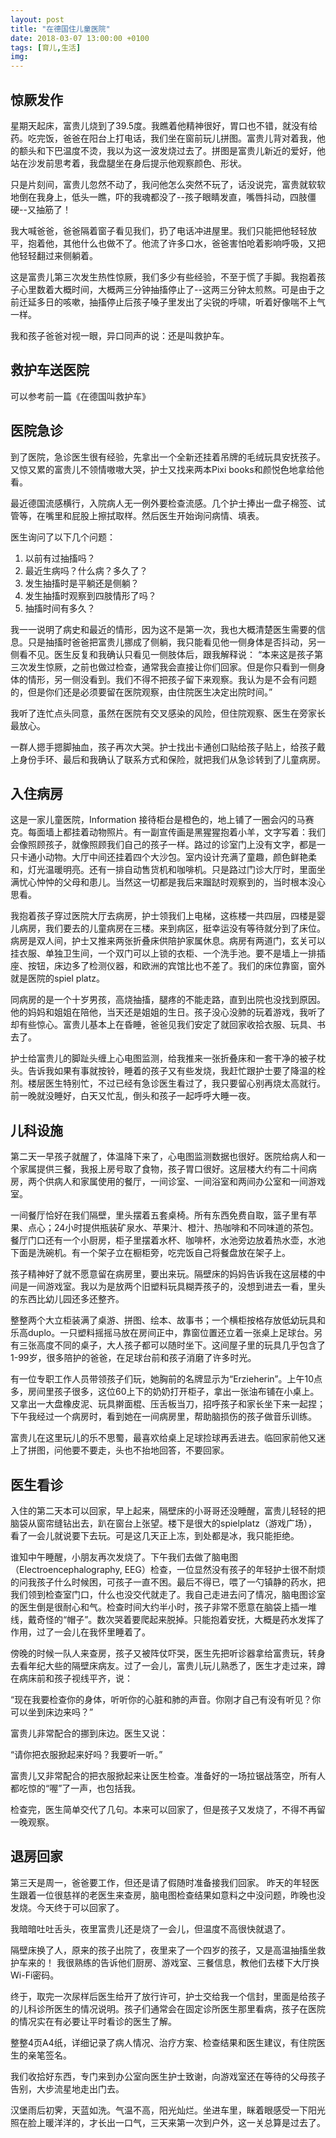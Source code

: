 ```yaml
---
layout: post
title: "在德国住儿童医院"
date: 2018-03-07 13:00:00 +0100
tags: [育儿,生活]
img: 
---
```

## 惊厥发作

星期天起床，富贵儿烧到了39.5度。我瞧着他精神很好，胃口也不错，就没有给药。吃完饭，爸爸在阳台上打电话，我们坐在窗前玩儿拼图。富贵儿背对着我，他的额头和下巴温度不烫，我以为这一波发烧过去了。拼图是富贵儿新近的爱好，他站在沙发前思考着，我盘腿坐在身后提示他观察颜色、形状。

只是片刻间，富贵儿忽然不动了，我问他怎么突然不玩了，话没说完，富贵就软软地倒在我身上，低头一瞧，吓的我魂都没了--孩子眼睛发直，嘴唇抖动，四肢僵硬--又抽筋了！

我大喊爸爸，爸爸隔着窗子看见我们，扔了电话冲进屋里。我们只能把他轻轻放平，抱着他，其他什么也做不了。他流了许多口水，爸爸害怕呛着影响呼吸，又把他轻轻翻过来侧躺着。

这是富贵儿第三次发生热性惊厥，我们多少有些经验，不至于慌了手脚。我抱着孩子心里数着大概时间，大概两三分钟抽搐停止了--这两三分钟太煎熬。可是由于之前迁延多日的咳嗽，抽搐停止后孩子嗓子里发出了尖锐的呼啸，听着好像喘不上气一样。

我和孩子爸爸对视一眼，异口同声的说：还是叫救护车。

## 救护车送医院
可以参考前一篇《在德国叫救护车》

## 医院急诊
到了医院，急诊医生很有经验，先拿出一个全新还挂着吊牌的毛绒玩具安抚孩子。又惊又累的富贵儿不领情嗷嗷大哭，护士又找来两本Pixi books和颜悦色地拿给他看。

最近德国流感横行，入院病人无一例外要检查流感。几个护士捧出一盘子棉签、试管等，在嘴里和屁股上擦拭取样。然后医生开始询问病情、填表。

医生询问了以下几个问题：
1. 以前有过抽搐吗？
2. 最近生病吗？什么病？多久了？
3. 发生抽搐时是平躺还是侧躺？
4. 发生抽搐时观察到四肢情形了吗？
5. 抽搐时间有多久？

我一一说明了病史和最近的情形，因为这不是第一次，我也大概清楚医生需要的信息。只是抽搐时爸爸把富贵儿挪成了侧躺，我只能看见他一侧身体是否抖动，另一侧看不见。医生反复和我确认只看见一侧肢体后，跟我解释说：
“本来这是孩子第三次发生惊厥，之前也做过检查，通常我会直接让你们回家。但是你只看到一侧身体的情形，另一侧没看到。我们不得不把孩子留下来观察。我认为是不会有问题的，但是你们还是必须要留在医院观察，由住院医生决定出院时间。”

我听了连忙点头同意，虽然在医院有交叉感染的风险，但住院观察、医生在旁家长最放心。

一群人摁手摁脚抽血，孩子再次大哭。护士找出卡通创口贴给孩子贴上，给孩子戴上身份手环、最后和我确认了联系方式和保险，就把我们从急诊转到了儿童病房。

## 入住病房

这是一家儿童医院，Information 接待柜台是橙色的，地上铺了一圈会闪的马赛克。每面墙上都挂着动物照片。有一副宣传画是黑猩猩抱着小羊，文字写着：我们会像照顾孩子，就像照顾我们自己的孩子一样。路过的诊室门上没有文字，都是一只卡通小动物。大厅中间还挂着四个大沙包。室内设计充满了童趣，颜色鲜艳柔和，灯光温暖明亮。还有一排自动售货机和咖啡机。只是路过门诊大厅时，里面坐满忧心忡忡的父母和患儿。当然这一切都是我后来蹓跶时观察到的，当时根本没心思看。

我抱着孩子穿过医院大厅去病房，护士领我们上电梯，这栋楼一共四层，四楼是婴儿病房，我们要去的儿童病房在三楼。来到病区，挺幸运没有等待就分到了床位。病房是双人间，护士又推来两张折叠床供陪护家属休息。病房有两道门，玄关可以挂衣服、单独卫生间，一个双门可以上锁的衣柜、一个洗手池。要不是墙上一排插座、按钮，床边多了检测仪器，和欧洲的宾馆比也不差了。我们的床位靠窗，窗外就是医院的spiel platz。

同病房的是一个十岁男孩，高烧抽搐，腿疼的不能走路，直到出院也没找到原因。他的妈妈和姐姐在陪他，当天还是姐姐的生日。孩子没心没肺的玩着游戏，我听了却有些惊心。富贵儿基本上在昏睡，爸爸见我们安定了就回家收拾衣服、玩具、书去了。

护士给富贵儿的脚趾头缠上心电图监测，给我推来一张折叠床和一套干净的被子枕头。告诉我如果有事就按铃，睡着的孩子又有些发烧，我赶忙跟护士要了降温的栓剂。楼层医生特别忙，不过已经有急诊医生看过了，我只要留心别再烧太高就行。前一晚就没睡好，白天又忙乱，倒头和孩子一起呼呼大睡一夜。

## 儿科设施
第二天一早孩子就醒了，体温降下来了，心电图监测数据也很好。医院给病人和一个家属提供三餐，我报上房号取了食物，孩子胃口很好。这层楼大约有二十间病房，两个供病人和家属使用的餐厅，一间诊室、一间浴室和两间办公室和一间游戏室。

一间餐厅恰好在我们隔壁，里头摆着五套桌椅。所有东西免费自取，篮子里有苹果、点心；24小时提供瓶装矿泉水、苹果汁、橙汁、热咖啡和不同味道的茶包。餐厅门口还有一个小厨房，柜子里摆着水杯、咖啡杯，水池旁边放着热水壶，水池下面是洗碗机。有一个架子立在橱柜旁，吃完饭自己将餐盘放在架子上。

孩子精神好了就不愿意留在病房里，要出来玩。隔壁床的妈妈告诉我在这层楼的中间是一间游戏室。我以为是放两个旧塑料玩具糊弄孩子的，没想到进去一看，里头的东西比幼儿园还多还整齐。

整整两个大立柜装满了桌游、拼图、绘本、故事书；一个横柜按格存放低幼玩具和乐高duplo。一只塑料摇摇马放在房间正中，靠窗位置还立着一张桌上足球台。另有三张高度不同的桌子，大人孩子都可以随时坐下。这间屋子里的玩具几乎包含了1-99岁，很多陪护的爸爸，在足球台前和孩子消磨了许多时光。

有一位专职工作人员带领孩子们玩，她胸前的名牌显示为“Erzieherin”。上午10点多，房间里孩子很多，这位60上下的奶奶打开柜子，拿出一张油布铺在小桌上。又拿出一大盘橡皮泥、玩具擀面棍、压舌板当刀，招呼孩子和家长坐下来一起捏；下午我经过一个病房时，看到她在一间病房里，帮助脑损伤的孩子做音乐训练。

富贵儿在这里玩儿的乐不思蜀，最喜欢给桌上足球捡球再丢进去。临回家前他又迷上了拼图，问他要不要走，头也不抬地回答，不要回家。

## 医生看诊
入住的第二天本可以回家，早上起来，隔壁床的小哥哥还没睡醒，富贵儿轻轻的把脑袋从窗帘缝钻出去，趴在窗台上张望。楼下是很大的spielplatz（游戏广场），看了一会儿就说要下去玩。可是这几天正上冻，到处都是冰，我只能拒绝。

谁知中午睡醒，小朋友再次发烧了。下午我们去做了脑电图（Electroencephalography, EEG）检查，一位显然没有孩子的年轻护士很不耐烦的问我孩子什么时候困，可孩子一直不困。最后不得已，喂了一勺镇静的药水，把我们领到检查室门口，什么也没交代就走了。我自己走进去问了情况，脑电图诊室的医生倒是很耐心和气。检查时间大约半小时，孩子非常不愿意在脑袋上插一堆线，戴奇怪的“帽子”。数次哭着要爬起来脱掉。只能抱着安抚，大概是药水发挥了作用，过了一会儿在我怀里睡着了。

傍晚的时候一队人来查房，孩子又被阵仗吓哭，医生先把听诊器拿给富贵玩，转身去看年纪大些的隔壁床病友。过了一会儿，富贵儿玩儿熟悉了，医生才走过来，蹲在病床前和孩子视线平齐，说：

“现在我要检查你的身体，听听你的心脏和肺的声音。你刚才自己有没有听见？你可以坐到床边来吗？”

富贵儿非常配合的挪到床边。医生又说：

“请你把衣服掀起来好吗？我要听一听。”

富贵儿又非常配合的把衣服掀起来让医生检查。准备好的一场拉锯战落空，所有人都吃惊的“喔”了一声，也包括我。

检查完，医生简单交代了几句。本来可以回家了，但是孩子又发烧了，不得不再留一晚观察。

## 退房回家
第三天是周一，爸爸要工作，但还是请了假随时准备接我们回家。
昨天的年轻医生跟着一位很慈祥的老医生来查房，脑电图检查结果如意料之中没问题，昨晚也没发烧。今天终于可以回家了。

我暗暗吐吐舌头，夜里富贵儿还是烧了一会儿，但温度不高很快就退了。

隔壁床换了人，原来的孩子出院了，夜里来了一个四岁的孩子，又是高温抽搐坐救护车来的！
我很熟练的告诉他们厨房、游戏室、三餐信息，教他们去楼下大厅换Wi-Fi密码。

终于，取完一次尿样后医生给开了放行许可，护士交给我一个信封，里面是给孩子的儿科诊所医生的情况说明。孩子们通常会在固定诊所医生那里看病，孩子在医院的情况实在有必要让平时看诊的医生了解。

整整4页A4纸，详细记录了病人情况、治疗方案、检查结果和医生建议，有住院医生的亲笔签名。

我们收拾好东西，专门来到办公室向医生护士致谢，向游戏室还在等待的父母孩子告别，大步流星地走出门去。

汉堡雨后初霁，天蓝如洗。气温不高，阳光灿烂。坐进车里，眯着眼感受一下阳光照在脸上暖洋洋的，才长出一口气，三天来第一次到户外，这一关总算是过去了。






